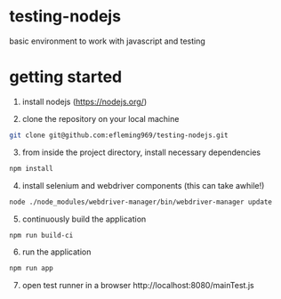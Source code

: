 # testing-nodejs

basic environment to work with javascript and testing

# getting started

1. install nodejs (https://nodejs.org/)

2. clone the repository on your local machine

``` sh
git clone git@github.com:efleming969/testing-nodejs.git
```

3. from inside the project directory, install necessary dependencies

``` sh
npm install 
```

4. install selenium and webdriver components (this can take awhile!)

``` sh
node ./node_modules/webdriver-manager/bin/webdriver-manager update
```

5. continuously build the application

``` sh
npm run build-ci
```

6. run the application

``` sh
npm run app
```

7. open test runner in a browser http://localhost:8080/mainTest.js
